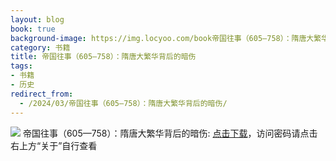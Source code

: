 ```yaml
---
layout: blog
book: true
background-image: https://img.locyoo.com/book帝国往事（605—758）：隋唐大繁华背后的暗伤.jpg
category: 书籍
title: 帝国往事（605—758）：隋唐大繁华背后的暗伤
tags:
- 书籍
- 历史
redirect_from:
  - /2024/03/帝国往事（605—758）：隋唐大繁华背后的暗伤/
---
```

![](https://img.locyoo.com/book帝国往事（605—758）：隋唐大繁华背后的暗伤.jpg)
帝国往事（605—758）：隋唐大繁华背后的暗伤: <a name = "ref1" href="https://url18.ctfile.com/f/50983618-1049275276-9941f0?p=3619">点击下载</a>，访问密码请点击右上方“关于”自行查看